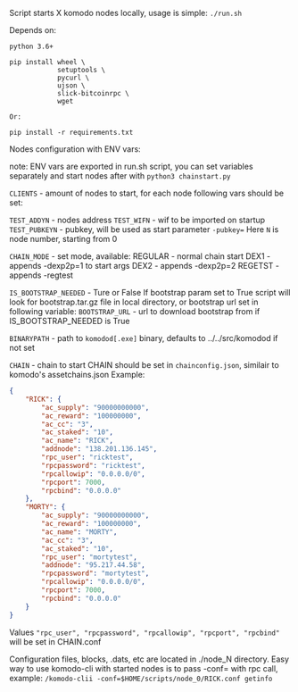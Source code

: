 Script starts X komodo nodes locally, usage is simple:
`./run.sh`

Depends on:
```
python 3.6+

pip install wheel \
            setuptools \
            pycurl \
            ujson \
            slick-bitcoinrpc \
            wget

Or:

pip install -r requirements.txt
```

Nodes configuration with ENV vars:

note: ENV vars are exported in run.sh script, you can set variables separately and start nodes after with `python3 chainstart.py` 

`CLIENTS` - amount of nodes to start, for each node following vars should be set:

`TEST_ADDYN` - nodes address
`TEST_WIFN` - wif to be imported on startup
`TEST_PUBKEYN` - pubkey, will be used as start parameter `-pubkey=`
Here `N` is node number, starting from 0

`CHAIN_MODE` - set mode, available:
REGULAR - normal chain start
DEX1 - appends -dexp2p=1 to start args
DEX2 - appends -dexp2p=2
REGETST - appends -regtest

`IS_BOOTSTRAP_NEEDED` - Ture or False
If bootstrap param set to True script will look for bootstrap.tar.gz file in local directory, or bootstrap url set in following variable:
`BOOTSTRAP_URL` - url to download bootstrap from if IS_BOOTSTRAP_NEEDED is True

`BINARYPATH` - path to `komodod[.exe]` binary, defaults to ../../src/komodod if not set

`CHAIN` - chain to start
CHAIN should be set in `chainconfig.json`, similair to komodo's assetchains.json
Example:
```json
{ 
    "RICK": {
        "ac_supply": "90000000000",
        "ac_reward": "100000000",
        "ac_cc": "3",
        "ac_staked": "10",
        "ac_name": "RICK",
        "addnode": "138.201.136.145",
        "rpc_user": "ricktest",
        "rpcpassword": "ricktest",
        "rpcallowip": "0.0.0.0/0",
        "rpcport": 7000,
        "rpcbind": "0.0.0.0"
    },
    "MORTY": {
        "ac_supply": "90000000000",
        "ac_reward": "100000000",
        "ac_name": "MORTY",
        "ac_cc": "3",
        "ac_staked": "10",
        "rpc_user": "mortytest",
        "addnode": "95.217.44.58",
        "rpcpassword": "mortytest",
        "rpcallowip": "0.0.0.0/0",
        "rpcport": 7000,
        "rpcbind": "0.0.0.0"
    }
}
```

Values `"rpc_user", "rpcpassword", "rpcallowip", "rpcport", "rpcbind"` will be set in CHAIN.conf

Configuration files, blocks, .dats, etc are located in ./node_N directory.
Easy way to use komodo-cli with started nodes is to pass -conf= with rpc call, example:
`/komodo-clii -conf=$HOME/scripts/node_0/RICK.conf getinfo`
